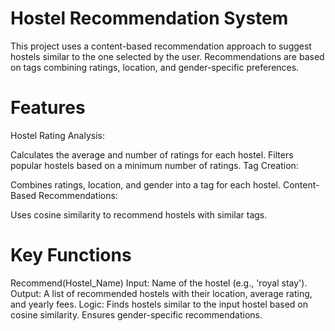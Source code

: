 # Hostel Recommendation System
This project uses a content-based recommendation approach to suggest hostels similar to the one selected by the user. Recommendations are based on tags combining ratings, location, and gender-specific preferences.
# Features
Hostel Rating Analysis:

Calculates the average and number of ratings for each hostel.
Filters popular hostels based on a minimum number of ratings.
Tag Creation:

Combines ratings, location, and gender into a tag for each hostel.
Content-Based Recommendations:

Uses cosine similarity to recommend hostels with similar tags.
# Key Functions
Recommend(Hostel_Name)
Input: Name of the hostel (e.g., 'royal stay').
Output: A list of recommended hostels with their location, average rating, and yearly fees.
Logic:
Finds hostels similar to the input hostel based on cosine similarity.
Ensures gender-specific recommendations.
